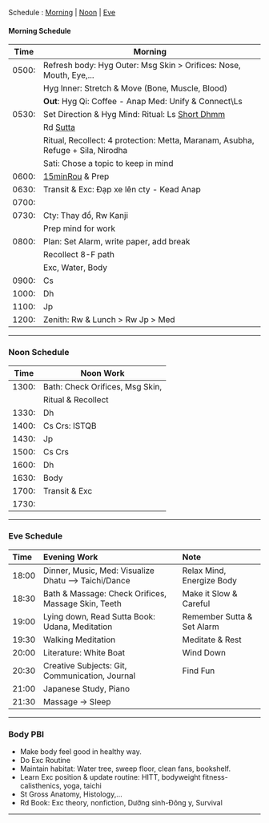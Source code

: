 Schedule :   [Morning](#morning-schedule)   |   [Noon](#noon-schedule)   |   [Eve](#eve-schedule)  <br>

#### Morning Schedule
| Time  | Morning                                      |
|-------|----------------------------------------------|
| 0500: | Refresh body: Hyg Outer: Msg Skin > Orifices: Nose, Mouth, Eye,...     |
|       | Hyg Inner: Stretch & Move (Bone, Muscle, Blood)                     |
|       | **Out**: Hyg Qi: Coffee - Anap Med: Unify & Connect\Ls   |
| 0530: | Set Direction & Hyg Mind: Ritual: Ls [Short Dhmm](https://www.dhammatalks.org/audio/morning/)    |
|       | Rd [Sutta](https://www.dhammatalks.org/random_sutta.php)                 |
|       | Ritual, Recollect: 4 protection: Metta, Maranam, Asubha, Refuge + Sila, Nirodha  |
|       | Sati: Chose a topic to keep in mind   |
| 0600: | [15minRou](https://github.com/ThanhNguyen24590/Process/blob/main/15minRou.md) & Prep                  |
| 0630: | Transit & Exc: Đạp xe lên cty - Kead Anap    |
| 0700: |            |
| 0730: | Cty: Thay đồ, Rw Kanji |
|      | Prep mind for work |
| 0800: | Plan: Set Alarm, write paper, add break  |
|       | Recollect 8-F path                    |
|       | Exc, Water, Body                          |
| 0900: | Cs                                        |
| 1000: | Dh                                        |
| 1100: | Jp                                        |
| 1200: | Zenith: Rw & Lunch > Rw Jp > Med          |
---
### Noon Schedule
| Time  | Noon Work                                    |
|-------|---------------------------------------------|
| 1300: | Bath: Check Orifices, Msg Skin,             |
|       | Ritual & Recollect                           |
| 1330: | Dh                                         |
| 1400: | Cs Crs: ISTQB                               |
| 1430: | Jp                                         |
| 1500: | Cs Crs                                     |
| 1600: | Dh                                         |
| 1630: | Body                                       |
| 1700: | Transit & Exc                               |
| 1730: |                                             |
---
### Eve Schedule
| Time  | Evening Work                                            | Note                               |
| :---- | :------------------------------------------------------ | :--------------------------------- |
| 18:00 | Dinner, Music, Med: Visualize Dhatu --> Taichi/Dance    | Relax Mind, Energize Body         |
| 18:30 | Bath & Massage: Check Orifices, Massage Skin, Teeth    | Make it Slow & Careful            |
| 19:00 | Lying down, Read Sutta Book: Udana, Meditation         | Remember Sutta & Set Alarm         |
| 19:30 | Walking Meditation                                      | Meditate & Rest                   |
| 20:00 | Literature: White Boat                                | Wind Down                          |
| 20:30 | Creative Subjects: Git, Communication, Journal        | Find Fun                           |
| 21:00 | Japanese Study, Piano                                   |                                    |
| 21:30 | Massage -> Sleep                                      |                                    |
---
### Body PBI
- Make body feel good in healthy way.
- Do Exc Routine
- Maintain habitat: Water tree, sweep floor, clean fans, bookshelf.
- Learn Exc position & update routine: HITT, bodyweight fitness-calisthenics, yoga, taichi 
- St Gross Anatomy, Histology,...
- Rd Book: Exc theory, nonfiction, Dưỡng sinh-Đông y, Survival
---
